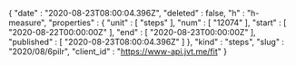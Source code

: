 {
  "date" : "2020-08-23T08:00:04.396Z",
  "deleted" : false,
  "h" : "h-measure",
  "properties" : {
    "unit" : [ "steps" ],
    "num" : [ "12074" ],
    "start" : [ "2020-08-22T00:00:00Z" ],
    "end" : [ "2020-08-23T00:00:00Z" ],
    "published" : [ "2020-08-23T08:00:04.396Z" ]
  },
  "kind" : "steps",
  "slug" : "2020/08/6pilr",
  "client_id" : "https://www-api.jvt.me/fit"
}

